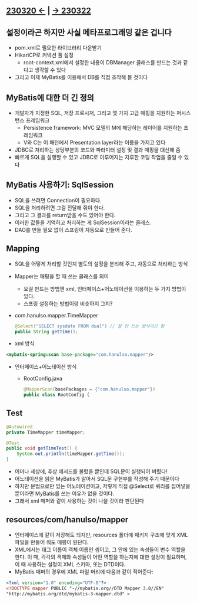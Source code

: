 ﻿## [230320 ←](/230130-_Spring/230320/) | [→ 230322](/230130-_Spring/230322/)

## 설정이라곤 하지만 사실 메타프로그래밍 같은 겁니다

- pom.xml로 필요한 라이브러리 다운받기
- HikariCP로 커넥션 풀 설정
  - root-context.xml에서 설정한 내용이 DBManager 클래스를 만드는 것과 같다고 생각할 수 있다
- 그리고 이제 MyBatis를 이용해서 DB를 직접 조작해 볼 것이다

## MyBatis에 대한 더 긴 정의

- 개발자가 지정한 SQL, 저장 프로시저, 그리고 몇 가지 고급 매핑을 지원하는 퍼시스턴스 프레임워크
  - Persistence framework: MVC 모델의 M에 해당하는 레이어를 지원하는 프레임워크
  - V와 C는 이 패턴에서 Presentation layer라는 이름을 가지고 있다
- JDBC로 처리하는 상당부분의 코드와 파라미터 설정 및 결과 매핑을 대신해 줌
- 빠르게 SQL을 실행할 수 있고 JDBC로 이루어지는 지루한 코딩 작업을 줄일 수 있다

## MyBatis 사용하기: SqlSession

- SQL을 쓰려면 Connection이 필요하다.
- SQL을 처리하려면 그걸 전달해 줘야 한다.
- 그리고 그 결과를 return받을 수도 있어야 한다.
- 이러한 값들을 기억하고 처리하는 게 SqlSession이라는 클래스.
- DAO를 만들 필요 없이 스프링이 자동으로 만들어 준다.

## Mapping

- SQL을 어떻게 처리할 것인지 별도의 설정을 분리해 주고, 자동으로 처리하는 방식
- Mapper는 매핑을 할 때 쓰는 클래스를 의미
  - 요걸 만드는 방법엔 xml, 인터페이스+어노테이션을 이용하는 두 가지 방법이 있다.
  - 스프링 설정하는 방법이랑 비슷하지 그지?
- com.hanulso.mapper.TimeMapper

    ```java
    @Select("SELECT sysdate FROM dual") // 잘 안 쓰는 방식이긴 함
    public String getTime();
    ```

- xml 방식

```xml
<mybatis-spring:scan base-package="com.hanulso.mapper"/>
```

- 인터페이스+어노테이션 방식
  - RootConfig.java

    ```java
    @MapperScan(basePackages = {"com.hanulso.mapper"})
    public class RootConfig {
    ```

## Test

```java
@Autowired
private TimeMapper timeMapper;

@Test
public void getTimeTest() {
    System.out.println(timeMapper.getTime());
}
```

- 어머나 세상에, 추상 메서드를 불렀을 뿐인데 SQL문이 실행되어 버렸다!
- 어노테이션을 읽은 MyBatis가 알아서 SQL문 구현부를 작성해 주기 때문이다
- 하지만 문법으로만 있는 어노테이션이고, 저렇게 직접 @Select로 쿼리를 집어넣을 뿐이라면 MyBatis를 쓰는 이유가 없을 것이다.
- 그래서 xml 매퍼와 같이 사용하는 것이 나을 것이라 판단된다

## resources/com/hanulso/mapper

- 인터페이스에 같이 저장해도 되지만, resources 폴더에 패키지 구조에 맞게 XML 파일을 만들어 줘도 매핑이 된단다.
- XML에서는 태그 이름이 객체 이름인 셈이고, 그 안에 있는 속성들이 변수 역할을 한다. 이 때, 각각의 객체와 속성들이 어떤 역할을 하는지에 대한 설정이 필요하며, 이 때 사용하는 설정이 XML 스키마, 또는 DTD이다.
- MyBatis 매퍼의 경우에 XML 파일 머리에 다음과 같이 적어준다:

```xml
<?xml version="1.0" encoding="UTF-8"?>
<!DOCTYPE mapper PUBLIC "-//mybatis.org//DTD Mapper 3.0//EN" 
"http://mybatis.org/dtd/mybatis-3-mapper.dtd" >
```
